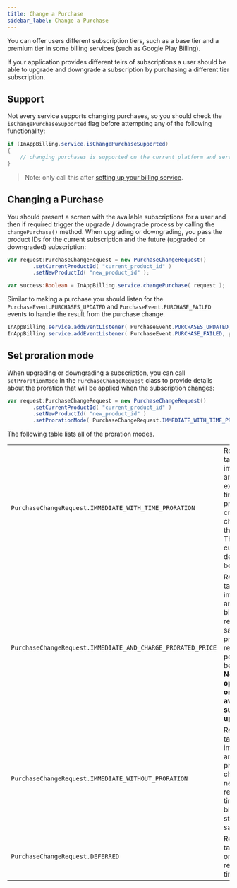 ```yaml
---
title: Change a Purchase
sidebar_label: Change a Purchase
---
```


You can offer users different subscription tiers, such as a base tier and a premium tier in some billing services (such as Google Play Billing).

If your application provides different teirs of subscriptions a user should be able to upgrade and downgrade a subscription by purchasing a different tier subscription.


## Support

Not every service supports changing purchases, so you should check the `isChangePurchaseSupported` flag before attempting any of the following functionality:

```actionscript
if (InAppBilling.service.isChangePurchaseSupported)
{
    // changing purchases is supported on the current platform and service
}
```

> Note: only call this after [setting up your billing service](billing-service).


## Changing a Purchase

You should present a screen with the available subscriptions for a user and then if required trigger the upgrade / downgrade process by calling the `changePurchase()` method. When upgrading or downgrading, you pass the product IDs for the current subscription and the future (upgraded or downgraded) subscription:

```actionscript
var request:PurchaseChangeRequest = new PurchaseChangeRequest()
        .setCurrentProductId( "current_product_id" )
        .setNewProductId( "new_product_id" );

var success:Boolean = InAppBilling.service.changePurchase( request );
```

Similar to making a purchase you should listen for the `PurchaseEvent.PURCHASES_UPDATED` and `PurchaseEvent.PURCHASE_FAILED` events to handle the result from the purchase change.


```actionscript
InAppBilling.service.addEventListener( PurchaseEvent.PURCHASES_UPDATED, purchases_updatedHandler );
InAppBilling.service.addEventListener( PurchaseEvent.PURCHASE_FAILED, purchase_failedHandler );
```


## Set proration mode

When upgrading or downgrading a subscription, you can call `setProrationMode` in the `PurchaseChangeRequest` class to provide details about the proration that will be applied when the subscription changes:

```actionscript
var request:PurchaseChangeRequest = new PurchaseChangeRequest()
        .setCurrentProductId( "current_product_id" )
        .setNewProductId( "new_product_id" )
        .setProrationMode( PurchaseChangeRequest.IMMEDIATE_WITH_TIME_PRORATION );
```

The following table lists all of the proration modes.

| | |
| --- | --- |
| `PurchaseChangeRequest.IMMEDIATE_WITH_TIME_PRORATION` | Replacement takes effect immediately, and the new expiration time will be prorated and credited or charged to the user. This is the current default behavior. |
| `PurchaseChangeRequest.IMMEDIATE_AND_CHARGE_PRORATED_PRICE` | Replacement takes effect immediately, and the billing cycle remains the same. The price for the remaining period will be charged.  **Note: This option is only available for subscription upgrade.** |
| `PurchaseChangeRequest.IMMEDIATE_WITHOUT_PRORATION` | Replacement takes effect immediately, and the new price will be charged on next recurrence time. The billing cycle stays the same. |
| `PurchaseChangeRequest.DEFERRED` | Replacement takes effect on the next recurrence time. |

